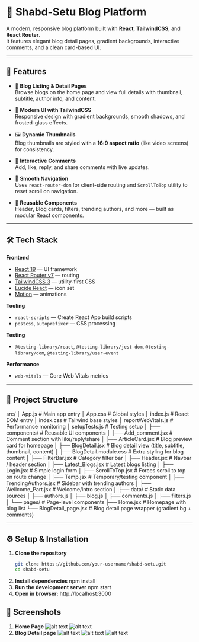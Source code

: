 # 📝 Shabd-Setu Blog Platform

A modern, responsive blog platform built with **React**, **TailwindCSS**, and **React Router**.  
It features elegant blog detail pages, gradient backgrounds, interactive comments, and a clean card-based UI.

---

## 🚀 Features

- 📖 **Blog Listing & Detail Pages**  
  Browse blogs on the home page and view full details with thumbnail, subtitle, author info, and content.  

- 🎨 **Modern UI with TailwindCSS**  
  Responsive design with gradient backgrounds, smooth shadows, and frosted-glass effects.  

- 🖼️ **Dynamic Thumbnails**  
  Blog thumbnails are styled with a **16:9 aspect ratio** (like video screens) for consistency.  

- 💬 **Interactive Comments**  
  Add, like, reply, and share comments with live updates.  

- 🔄 **Smooth Navigation**  
  Uses `react-router-dom` for client-side routing and `ScrollToTop` utility to reset scroll on navigation.  

- 🌟 **Reusable Components**  
  Header, Blog cards, filters, trending authors, and more — built as modular React components.  

---

## 🛠️ Tech Stack

**Frontend**
- [React 19](https://react.dev/) — UI framework  
- [React Router v7](https://reactrouter.com/) — routing  
- [TailwindCSS 3](https://tailwindcss.com/) — utility-first CSS  
- [Lucide React](https://lucide.dev/) — icon set  
- [Motion](https://motion.dev/) — animations  

**Tooling**
- `react-scripts` — Create React App build scripts  
- `postcss`, `autoprefixer` — CSS processing  

**Testing**
- `@testing-library/react`, `@testing-library/jest-dom`, `@testing-library/dom`, `@testing-library/user-event`  

**Performance**
- `web-vitals` — Core Web Vitals metrics  

---

## 📂 Project Structure

src/
│ App.js # Main app entry
│ App.css # Global styles
│ index.js # React DOM entry
│ index.css # Tailwind base styles
│ reportWebVitals.js # Performance monitoring
│ setupTests.js # Testing setup
│
├── components/ # Reusable UI components
│ ├── Add_comment.jsx # Comment section with like/reply/share
│ ├── ArticleCard.jsx # Blog preview card for homepage
│ ├── BlogDetail.jsx # Blog detail view (title, subtitle, thumbnail, content)
│ ├── BlogDetail.module.css # Extra styling for blog content
│ ├── FilterBar.jsx # Category filter bar
│ ├── Header.jsx # Navbar / header section
│ ├── Latest_Blogs.jsx # Latest blogs listing
│ ├── Login.jsx # Simple login form
│ ├── ScrollToTop.jsx # Forces scroll to top on route change
│ ├── Temp.jsx # Temporary/testing component
│ ├── TrendingAuthors.jsx # Sidebar with trending authors
│ ├── Wellcome_Part.jsx # Welcome/intro section
│
├── data/ # Static data sources
│ ├── authors.js
│ ├── blog.js
│ ├── comments.js
│ ├── filters.js
│
└── pages/ # Page-level components
├── Home.jsx # Homepage with blog list
└── BlogDetail_page.jsx # Blog detail page wrapper (gradient bg + comments)



---

## ⚙️ Setup & Installation

1. **Clone the repository**
   ```bash
   git clone https://github.com/your-username/shabd-setu.git
   cd shabd-setu
2. **Install dependencies**
    npm install
3. **Run the development server**
    npm start
4. **Open in browser:**
    http://localhost:3000


## 📸 Screenshots

1. **Home Page**
    ![alt text](<Screenshot 2025-09-18 201614.png>)
    ![alt text](<Screenshot 2025-09-18 201632.png>)
2. **Blog Detail page**
    ![alt text](<Screenshot 2025-09-18 201722.png>)
    ![alt text](<Screenshot 2025-09-18 201817.png>)
    ![alt text](<Screenshot 2025-09-18 201840.png>)